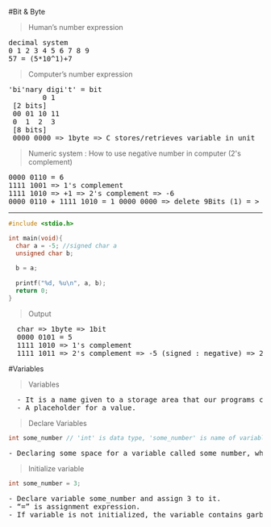 #Bit & Byte
>Human’s number expression

<pre>decimal system
0 1 2 3 4 5 6 7 8 9
57 = (5*10^1)+7
</pre>

> Computer’s number expression

<pre>
'bi'nary digi't' = bit
  		0 1
 [2 bits]
 00 01 10 11
 0  1  2  3
 [8 bits]
 0000 0000 => 1byte => C stores/retrieves variable in unit
</pre>

> Numeric system : How to use negative number in computer (2's complement)

<pre>
0000 0110 = 6
1111 1001 => 1's complement
1111 1010 => +1 => 2's complement => -6
0000 0110 + 1111 1010 = 1 0000 0000 => delete 9Bits (1) = > 0000 0000 => 0
</pre>
---
```c
#include <stdio.h>

int main(void){
  char a = -5; //signed char a
  unsigned char b;
  
  b = a;
  
  printf("%d, %u\n", a, b);
  return 0;
}
```

> Output

<pre>
  char => 1byte => 1bit
  0000 0101 = 5
  1111 1010 => 1's complement
  1111 1011 => 2's complement => -5 (signed : negative) => 251 (unsigned : postive)
</pre>

#Variables
> Variables

<pre>
  - It is a name given to a storage area that our programs can manipulate.
  - A placeholder for a value.
</pre>

> Declare Variables

```c
int some_number // 'int' is data type, 'some_number' is name of variable
```

<pre>
- Declaring some space for a variable called some_number, which will be used to store integer data.
</pre>

> Initialize variable

```c
int some_number = 3;
```

<pre>
- Declare variable some_number and assign 3 to it.
- “=” is assignment expression.
- If variable is not initialized, the variable contains garbage value. 
</pre>

